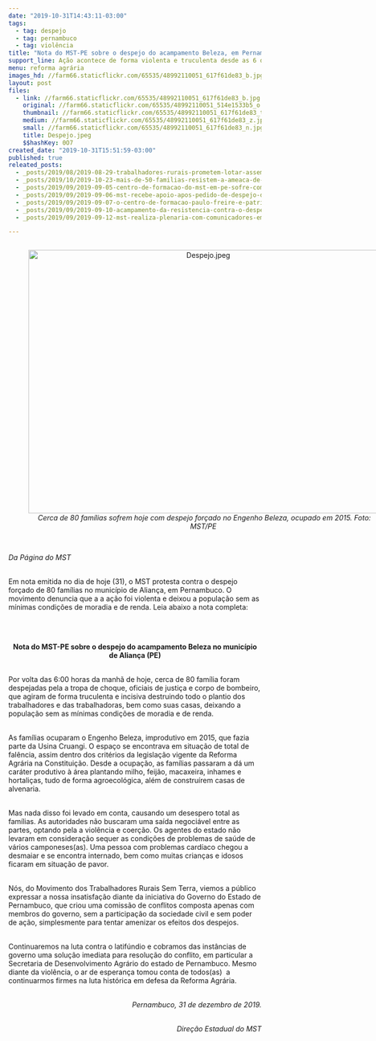 ```yaml
---
date: "2019-10-31T14:43:11-03:00"
tags:
  - tag: despejo
  - tag: pernambuco
  - tag: violência
title: "Nota do MST-PE sobre o despejo do acampamento Beleza, em Pernambuco"
support_line: Ação acontece de forma violenta e truculenta desde as 6 da manhã
menu: reforma agrária
images_hd: //farm66.staticflickr.com/65535/48992110051_617f61de83_b.jpg
layout: post
files:
  - link: //farm66.staticflickr.com/65535/48992110051_617f61de83_b.jpg
    original: //farm66.staticflickr.com/65535/48992110051_514e1533b5_o.jpg
    thumbnail: //farm66.staticflickr.com/65535/48992110051_617f61de83_t.jpg
    medium: //farm66.staticflickr.com/65535/48992110051_617f61de83_z.jpg
    small: //farm66.staticflickr.com/65535/48992110051_617f61de83_n.jpg
    title: Despejo.jpeg
    $$hashKey: 0O7
created_date: "2019-10-31T15:51:59-03:00"
published: true
releated_posts:
  - _posts/2019/08/2019-08-29-trabalhadores-rurais-prometem-lotar-assembleia-legislativa-da-pb-nesta-sexta-feira.md
  - _posts/2019/10/2019-10-23-mais-de-50-familias-resistem-a-ameaca-de-despejo-no-parana.md
  - _posts/2019/09/2019-09-05-centro-de-formacao-do-mst-em-pe-sofre-com-tentativa-de-despejo.md
  - _posts/2019/09/2019-09-06-mst-recebe-apoio-apos-pedido-de-despejo-do-centro-de-formacao-paulo-freire.md
  - _posts/2019/09/2019-09-07-o-centro-de-formacao-paulo-freire-e-patrimonio-popular.md
  - _posts/2019/09/2019-09-10-acampamento-da-resistencia-contra-o-despejo-centro-de-formacao-paulo-freire.md
  - _posts/2019/09/2019-09-12-mst-realiza-plenaria-com-comunicadores-em-defesa-do-centro-paulo-freire.md

---
```

<div style="text-align:center">
<figure class="image" style="display:inline-block"><img alt="Despejo.jpeg" height="525" src="//farm66.staticflickr.com/65535/48992110051_617f61de83_b.jpg" width="700" />
<figcaption><em>Cerca de 80 fam&iacute;lias sofrem hoje com despejo for&ccedil;ado no&nbsp;Engenho Beleza, ocupado em 2015. Foto: MST/PE&nbsp;</em></figcaption>
</figure>
</div>

<p><br />
<em>Da P&aacute;gina do MST</em></p>

<p><br />
Em nota emitida no dia de hoje (31), o MST protesta contra o despejo for&ccedil;ado de 80 fam&iacute;lias no munic&iacute;pio de Alian&ccedil;a, em Pernambuco. O movimento denuncia que a a a&ccedil;&atilde;o foi violenta e deixou a popula&ccedil;&atilde;o sem as m&iacute;nimas condi&ccedil;&otilde;es de moradia e de renda. Leia abaixo a nota completa:&nbsp;</p>

<p><br />
&nbsp;</p>

<p style="text-align: center;"><strong>Nota do MST-PE sobre o despejo do acampamento Beleza no munic&iacute;pio de Alian&ccedil;a (PE)</strong></p>

<p><br />
Por volta das 6:00 horas da manh&atilde; de hoje, cerca de 80 fam&iacute;lia foram despejadas&nbsp;pela a tropa de choque, oficiais de justi&ccedil;a e corpo de bombeiro, que agiram&nbsp;de forma truculenta e incisiva destruindo&nbsp;todo o plantio dos trabalhadores e das trabalhadoras, bem como&nbsp;suas casas,&nbsp;deixando a popula&ccedil;&atilde;o&nbsp;sem as m&iacute;nimas condi&ccedil;&otilde;es de moradia e de renda.</p>

<p><br />
As fam&iacute;lias ocuparam o&nbsp;Engenho Beleza, improdutivo em 2015,&nbsp;que fazia parte da Usina Cruangi. O espa&ccedil;o&nbsp;se encontrava em situa&ccedil;&atilde;o de total de fal&ecirc;ncia, assim dentro dos crit&eacute;rios da legisla&ccedil;&atilde;o vigente da Reforma Agr&aacute;ria na Constitui&ccedil;&atilde;o. Desde a ocupa&ccedil;&atilde;o, as fam&iacute;lias passaram a d&aacute; um car&aacute;ter produtivo &agrave; &aacute;rea plantando milho, feij&atilde;o, macaxeira, inhames e hortali&ccedil;as, tudo de forma agroecol&oacute;gica, al&eacute;m de constru&iacute;rem casas de alvenaria.<br />
&nbsp;</p>

<p>Mas nada disso foi levado em conta, causando um desespero total as fam&iacute;lias. As autoridades n&atilde;o buscaram uma sa&iacute;da negoci&aacute;vel entre as partes, optando pela a viol&ecirc;ncia e coer&ccedil;&atilde;o. Os agentes do estado n&atilde;o levaram em considera&ccedil;&atilde;o sequer as condi&ccedil;&otilde;es de problemas de sa&uacute;de de v&aacute;rios camponeses(as). Uma pessoa&nbsp;com problemas card&iacute;aco chegou a desmaiar e se encontra internado, bem como muitas crian&ccedil;as e idosos ficaram em situa&ccedil;&atilde;o de pavor.</p>

<p><br />
N&oacute;s, do Movimento dos Trabalhadores Rurais Sem Terra, viemos a p&uacute;blico expressar a nossa insatisfa&ccedil;&atilde;o diante da iniciativa do Governo do Estado de Pernambuco, que&nbsp;criou uma comiss&atilde;o de conflitos&nbsp;composta apenas com membros do governo, sem a participa&ccedil;&atilde;o da sociedade civil e sem poder de a&ccedil;&atilde;o, simplesmente para tentar amenizar os efeitos dos despejos.</p>

<p><br />
Continuaremos na luta contra o latif&uacute;ndio e cobramos das inst&acirc;ncias de governo&nbsp;uma solu&ccedil;&atilde;o imediata para resolu&ccedil;&atilde;o do conflito, em particular a Secretaria de Desenvolvimento Agr&aacute;rio do estado de Pernambuco. Mesmo diante da viol&ecirc;ncia,&nbsp;o ar de esperan&ccedil;a tomou conta de todos(as)&nbsp; a continuarmos firmes na luta hist&oacute;rica em defesa da Reforma Agr&aacute;ria.</p>

<p style="text-align: right;"><br />
<em>Pernambuco, 31 de dezembro de 2019.</em><br />
&nbsp;</p>

<p style="text-align: right;"><em>Dire&ccedil;&atilde;o Estadual do MST</em></p>

<p>&nbsp;</p>
